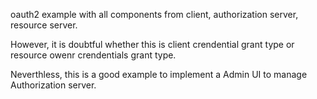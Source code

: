 oauth2 example with all components from client, authorization server, resource server.

However, it is doubtful whether this is client crendential grant type or resource owenr crendentials grant type.

Neverthless, this is a good example to implement a Admin UI to manage Authorization server.
